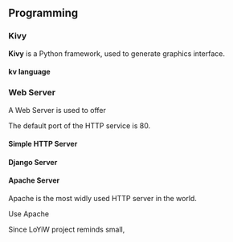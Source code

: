 ## Programming

### Kivy

**Kivy** is a Python framework, used to generate graphics interface.

#### kv language


### Web Server

A Web Server is used to offer 

The default port of the HTTP service is 80.

#### Simple HTTP Server


#### Django Server


#### Apache Server

Apache is the most widly used HTTP server in the world.

Use Apache 

Since LoYiW project reminds small, 
